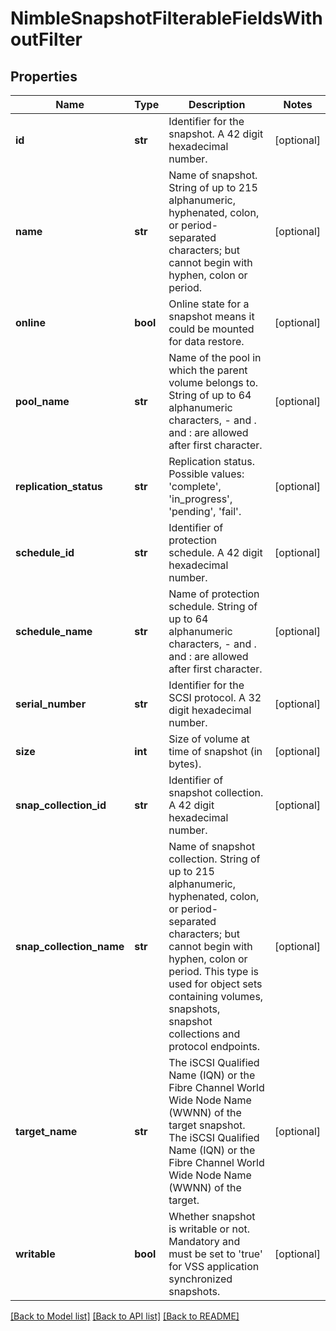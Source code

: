 # NimbleSnapshotFilterableFieldsWithoutFilter

## Properties
Name | Type | Description | Notes
------------ | ------------- | ------------- | -------------
**id** | **str** | Identifier for the snapshot. A 42 digit hexadecimal number. | [optional] 
**name** | **str** | Name of snapshot. String of up to 215 alphanumeric, hyphenated, colon, or period-separated characters; but cannot begin with hyphen, colon or period. | [optional] 
**online** | **bool** | Online state for a snapshot means it could be mounted for data restore. | [optional] 
**pool_name** | **str** | Name of the pool in which the parent volume belongs to. String of up to 64 alphanumeric characters, - and . and : are allowed after first character. | [optional] 
**replication_status** | **str** | Replication status. Possible values: &#39;complete&#39;, &#39;in_progress&#39;, &#39;pending&#39;, &#39;fail&#39;. | [optional] 
**schedule_id** | **str** | Identifier of protection schedule. A 42 digit hexadecimal number. | [optional] 
**schedule_name** | **str** | Name of protection schedule. String of up to 64 alphanumeric characters, - and . and : are allowed after first character. | [optional] 
**serial_number** | **str** | Identifier for the SCSI protocol. A 32 digit hexadecimal number. | [optional] 
**size** | **int** | Size of volume at time of snapshot (in bytes). | [optional] 
**snap_collection_id** | **str** | Identifier of snapshot collection. A 42 digit hexadecimal number. | [optional] 
**snap_collection_name** | **str** | Name of snapshot collection. String of up to 215 alphanumeric, hyphenated, colon, or period-separated characters; but cannot begin with hyphen, colon or period. This type is used for object sets containing volumes, snapshots, snapshot collections and protocol endpoints. | [optional] 
**target_name** | **str** | The iSCSI Qualified Name (IQN) or the Fibre Channel World Wide Node Name (WWNN) of the target snapshot. The iSCSI Qualified Name (IQN) or the Fibre Channel World Wide Node Name (WWNN) of the target. | [optional] 
**writable** | **bool** | Whether snapshot is writable or not. Mandatory and must be set to &#39;true&#39; for VSS application synchronized snapshots. | [optional] 

[[Back to Model list]](../README.md#documentation-for-models) [[Back to API list]](../README.md#documentation-for-api-endpoints) [[Back to README]](../README.md)


